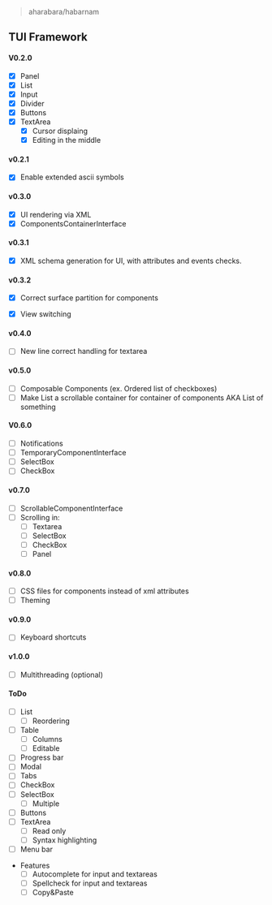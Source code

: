 > aharabara/habarnam
## TUI Framework
#### V0.2.0
   - [x] Panel
   - [x] List
   - [x] Input
   - [x] Divider
   - [x] Buttons
   - [x] TextArea
      - [x] Cursor displaing
      - [x] Editing in the middle

#### v0.2.1
   - [x] Enable extended ascii symbols

#### v0.3.0
   - [x] UI rendering via XML
   - [x] ComponentsContainerInterface
   
#### v0.3.1
   - [x] XML schema generation for UI, with attributes and events checks.

#### v0.3.2
   - [x] Correct surface partition for components      
   - [x] View switching
   

#### v0.4.0
   - [ ] New line correct handling for textarea

#### v0.5.0
   - [ ] Composable Components (ex. Ordered list of checkboxes)
   - [ ] Make List a scrollable container for container of components AKA List of something

#### V0.6.0
   - [ ] Notifications
   - [ ] TemporaryComponentInterface
   - [ ] SelectBox
   - [ ] CheckBox
   
#### v0.7.0
   - [ ] ScrollableComponentInterface
   - [ ] Scrolling in:
       - [ ] Textarea
       - [ ] SelectBox
       - [ ] CheckBox
       - [ ] Panel

#### v0.8.0
   - [ ] CSS files for components instead of xml attributes
   - [ ] Theming

#### v0.9.0
  - [ ] Keyboard shortcuts

#### v1.0.0
   - [ ] Multithreading (optional)

#### ToDo
   - [ ] List
     - [ ] Reordering
   - [ ] Table
     - [ ] Columns
     - [ ] Editable
   - [ ] Progress bar
   - [ ] Modal
   - [ ] Tabs
   - [ ] CheckBox
   - [ ] SelectBox
      - [ ] Multiple
   - [ ] Buttons
   - [ ] TextArea
      - [ ] Read only
      - [ ] Syntax highlighting
   - [ ] Menu bar
 - Features
   - [ ] Autocomplete for input and textareas
   - [ ] Spellcheck for input and textareas
   - [ ] Copy&Paste
